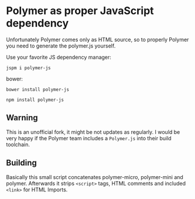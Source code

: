 Polymer as proper JavaScript dependency
============================

Unfortunately Polymer comes only as HTML source, so to properly Polymer you need to generate the polymer.js yourself.

Use your favorite JS dependency manager:

```
jspm i polymer-js
```

bower:

```
bower install polymer-js
```

```
npm install polymer-js
```

Warning
-------

This is an unofficial fork, it might be not updates as regularly.
I would be very happy if the Polymer team includes a `Polymer.js` into their build toolchain.

Building
--------

Basically this small script concatenates polymer-micro, polymer-mini and polymer.
Afterwards it strips `<script>` tags, HTML comments and included `<link>` for HTML Imports.
